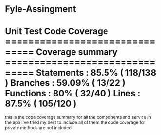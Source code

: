# Fyle-Assingment
Unit Test Code Coverage
=============================== Coverage summary ===============================
Statements   : 85.5% ( 118/138 )
Branches     : 59.09% ( 13/22 )
Functions    : 80% ( 32/40 )
Lines        : 87.5% ( 105/120 )
================================================================================
this is the code coverage summary for all the components and service in the app I've tried my best to include all of them the code coverage for private methods are not included.
